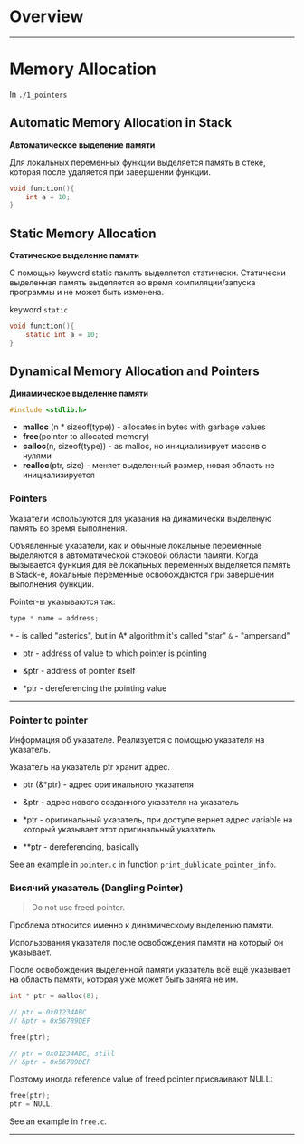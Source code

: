 # Overview

---

# Memory Allocation

In `./1_pointers`

## Automatic Memory Allocation in Stack

**Автоматическое выделение памяти**

Для локальных переменных функции выделяется память в стеке, которая после удаляется при завершении функции.

```c
void function(){
    int a = 10;
}
```

## Static Memory Allocation

**Статическое выделение памяти**  

С помощью keyword static память выделяется статически.
Статически выделенная память выделяется во время компиляции/запуска программы и не может быть изменена.

keyword `static`
```c
void function(){
    static int a = 10;
}
```

## Dynamical Memory Allocation and Pointers

**Динамическое выделение памяти**

```c
#include <stdlib.h>
```

- **malloc** (n * sizeof(type)) - allocates in bytes with garbage values
- **free**(pointer to allocated memory)
- **calloc**(n, sizeof(type)) - as malloc, но инициализирует массив с нулями
- **realloc**(ptr, size) - меняет выделенный размер, новая область не инициализируется

### Pointers

Указатели используются для указания на динамически выделеную память во время выполнения.

Объявленные указатели, как и обычные локальные переменные выделяются в автоматической стэковой области памяти.
Когда вызывается функция для её локальных переменных выделяется память в Stack-е, локальные переменные освобождаются при завершении выполнения функции.

Pointer-ы указываются так:
```c
type * name = address;
```

`*` - is called "asterics", but in A* algorithm it's called "star"
`&` - "ampersand"

- ptr - address of value to which pointer is pointing
- &ptr - address of pointer itself

- *ptr - dereferencing the pointing value

---

### Pointer to pointer

Информация об указателе.
Реализуется с помощью указателя на указатель.

Указатель на указатель ptr хранит адрес.

- ptr (&*ptr) - адрес оригинального указателя
- &ptr - адрес нового созданного указателя на указатель

- *ptr - оригинальный указатель, при доступе вернет адрес variable на который указывает этот оригинальный указатель
- **ptr - dereferencing, basically

See an example in `pointer.c` in function `print_dublicate_pointer_info`.


### Висячий указатель (Dangling Pointer)

> Do not use freed pointer.

Проблема относится именно к динамическому выделению памяти.

Использования указателя после освобождения памяти на который он указывает.

После освобождения выделенной памяти указатель всё ещё указывает на область памяти, которая уже может быть занята не им.

```c
int * ptr = malloc(8);

// ptr = 0x01234ABC
// &ptr = 0x56789DEF

free(ptr);

// ptr = 0x01234ABC, still
// &ptr = 0x56789DEF
```

Поэтому иногда reference value of freed pointer присваивают NULL:
```c
free(ptr);
ptr = NULL;
```

See an example in `free.c`.


---


